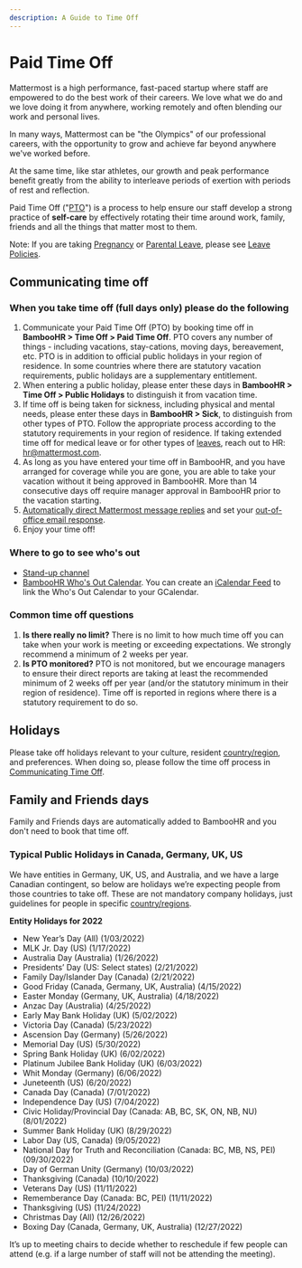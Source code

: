 ```yaml
---
description: A Guide to Time Off
---
```


# Paid Time Off

Mattermost is a high performance, fast-paced startup where staff are empowered to do the best work of their careers. We love what we do and we love doing it from anywhere, working remotely and often blending our work and personal lives.

In many ways, Mattermost can be "the Olympics" of our professional careers, with the opportunity to grow and achieve far beyond anywhere we've worked before.

At the same time, like star athletes, our growth and peak performance benefit greatly from the ability to interleave periods of exertion with periods of rest and reflection.

Paid Time Off \("[PTO](../../../../../company/about-mattermost/list-of-terms.md#pto-or-paid-time-off)"\) is a process to help ensure our staff develop a strong practice of **self-care** by effectively rotating their time around work, family, friends and all the things that matter most to them.

Note: If you are taking [Pregnancy](../leaves-of-absence/pregnancy-leave.md) or [Parental Leave](../leaves-of-absence/pregnancy-leave.md), please see [Leave Policies](../leaves-of-absence/).

## Communicating time off

### When you take time off \(full days only\) please do the following

1. Communicate your Paid Time Off (PTO) by booking time off in **BambooHR > Time Off > Paid Time Off**. PTO covers any number of things - including vacations, stay-cations, moving days, bereavement, etc. PTO is in addition to official public holidays in your region of residence. In some countries where there are statutory vacation requirements, public holidays are a supplementary entitlement.
2. When entering a public holiday, please enter these days in **BambooHR > Time Off > Public Holidays** to distinguish it from vacation time.
3. If time off is being taken for sickness, including physical and mental needs, please enter these days in **BambooHR > Sick**, to distinguish from other types of PTO. Follow the appropriate process according to the statutory requirements in your region of residence. If taking extended time off for medical leave or for other types of [leaves](https://handbook.mattermost.com/operations/workplace/people/working-at-mattermost/leaves-of-absence), reach out to HR: hr@mattermost.com.
4. As long as you have entered your time off in BambooHR, and you have arranged for coverage while you are gone, you are able to take your vacation without it being approved in BambooHR. More than 14 consecutive days off require manager approval in BambooHR prior to the vacation starting.
5. [Automatically direct Mattermost message replies](https://docs.mattermost.com/help/settings/account-settings.html#automatic-direct-message-replies) and set your [out-of-office email response](https://docs.mattermost.com/help/settings/account-settings.html#automatic-direct-message-replies).
6. Enjoy your time off!

### Where to go to see who's out

* [Stand-up channel](https://community.mattermost.com/private-core/channels/stand-up)
* [BambooHR Who's Out Calendar](https://mattermost.bamboohr.com/calendar). You can create an [iCalendar Feed](https://help.bamboohr.com/hc/en-us/articles/229310127-Create-an-iCalendar-Feed) to link the Who's Out Calendar to your GCalendar.

### Common time off questions

1. **Is there really no limit?** There is no limit to how much time off you can take when your work is meeting or exceeding expectations. We strongly recommend a minimum of 2 weeks per year.
2. **Is PTO monitored?** PTO is not monitored, but we encourage managers to ensure their direct reports are taking at least the recommended minimum of 2 weeks off per year (and/or the statutory minimum in their region of residence). Time off is reported in regions where there is a statutory requirement to do so.

## Holidays

Please take off holidays relevant to your culture, resident [country/region](../../../../../company/about-mattermost/list-of-terms.md#country-region), and preferences. When doing so, please follow the time off process in [Communicating Time Off](./#communicating-time-off).

## Family and Friends days

Family and Friends days are automatically added to BambooHR and you don't need to book that time off.

### Typical Public Holidays in Canada, Germany, UK, US

We have entities in Germany, UK, US, and Australia, and we have a large Canadian contingent, so below are holidays we’re expecting people from those countries to take off. These are not mandatory company holidays, just guidelines for people in specific [country/regions](../../../../../company/about-mattermost/list-of-terms.md#country-region).

**Entity Holidays for 2022**

* New Year’s Day \(All\) \(1/03/2022\)
* MLK Jr. Day \(US\) \(1/17/2022\)
* Australia Day \(Australia\) \(1/26/2022\)
* Presidents’ Day \(US: Select states\) \(2/21/2022\)
* Family Day/Islander Day \(Canada\) \(2/21/2022\)
* Good Friday \(Canada, Germany, UK, Australia\) \(4/15/2022\)
* Easter Monday \(Germany, UK, Australia\) \(4/18/2022\)
* Anzac Day \(Australia\) \(4/25/2022\)
* Early May Bank Holiday \(UK\) \(5/02/2022\)
* Victoria Day \(Canada\) \(5/23/2022\)
* Ascension Day \(Germany\) \(5/26/2022\)
* Memorial Day \(US\) \(5/30/2022\)
* Spring Bank Holiday \(UK\) \(6/02/2022\)
* Platinum Jubilee Bank Holiday \(UK\) \(6/03/2022\)
* Whit Monday \(Germany\) \(6/06/2022\)
* Juneteenth \(US\) \(6/20/2022\)
* Canada Day \(Canada\) \(7/01/2022\)
* Independence Day \(US\) \(7/04/2022\)
* Civic Holiday/Provincial Day \(Canada: AB, BC, SK, ON, NB, NU\) \(8/01/2022\)
* Summer Bank Holiday \(UK\) \(8/29/2022\)
* Labor Day \(US, Canada\) \(9/05/2022\)
* National Day for Truth and Reconciliation \(Canada: BC, MB, NS, PEI) \(09/30/2022\)
* Day of German Unity \(Germany\) \(10/03/2022\)
* Thanksgiving \(Canada\) \(10/10/2022\)
* Veterans Day \(US\) \(11/11/2022\)
* Rememberance Day \(Canada: BC, PEI\) \(11/11/2022\)
* Thanksgiving \(US\) \(11/24/2022\)
* Christmas Day \(All\) \(12/26/2022\)
* Boxing Day \(Canada, Germany, UK, Australia\) \(12/27/2022\)

It’s up to meeting chairs to decide whether to reschedule if few people can attend \(e.g. if a large number of staff will not be attending the meeting\).
